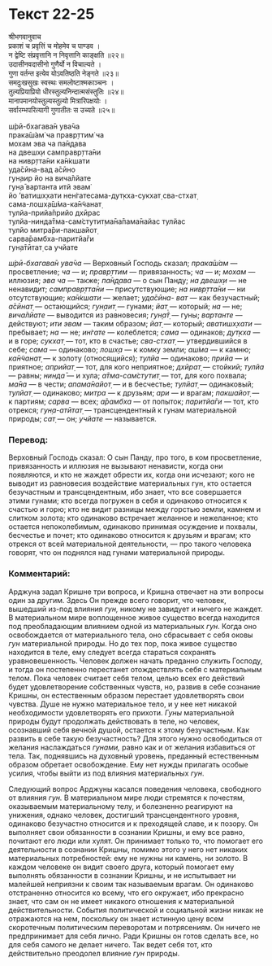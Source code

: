 # Текст 22-25

श्रीभगवानुवाच  
प्रकाशं च प्रवृत्तिं च मोहमेव च पाण्डव ।  
न द्वेष्टि संप्रवृत्तानि न निवृत्तानि काङ्क्षति ॥२२॥  
उदासीनवदासीनो गुणैर्यो न विचाल्यते ।  
गुणा वर्तन्त इत्येव योऽवतिष्ठति नेङ्गते ॥२३॥  
समदुःखसुखः स्वस्थः समलोष्टाश्मकाञ्चनः ।  
तुल्यप्रियाप्रियो धीरस्तुल्यनिन्दात्मसंस्तुतिः ॥२४॥  
मानापमानयोस्तुल्यस्तुल्यो मित्रारिपक्षयोः ।  
सर्वारम्भपरित्यागी गुणातीतः स उच्यते ॥२५॥

ш́рӣ-бхагава̄н ува̄ча  
прака̄ш́ам̇ ча правр̣ттим̇ ча  
мохам эва ча па̄н̣д̣ава  
на двешх̣и самправр̣тта̄ни  
на нивр̣тта̄ни ка̄н̇кшати  
уда̄сӣна-вад а̄сӣно  
гун̣аир йо на вича̄лйате  
гун̣а̄ вартанта итй эвам̇  
йо ’ватишх̣хати нен̇гатесама-дут̣кха-сукхат̣ сва-стхат̣  
сама-лошх̣а̄ш́ма-ка̄н̃чанат̣  
тулйа-прийа̄прийо дхӣрас  
тулйа-нинда̄тма-сам̇стутит̣ма̄на̄пама̄найас тулйас  
тулйо митра̄ри-пакшайот̣  
сарва̄рамбха-паритйа̄ги  
гун̣а̄тӣтат̣ са учйате

_ш́рӣ-бхагава̄н ува̄ча_ — Верховный Господь сказал; _прака̄ш́ам_ — просветление; _ча_ — и; _правр̣ттим_ — привязанность; _ча_ — и; _мохам_ — иллюзия; _эва ча_ — также; _па̄н̣д̣ава_ — о сын Панду; _на двешх̣и_ — не ненавидит; _самправр̣тта̄ни_ — присутствующие; _на нивр̣тта̄ни_ — ни отсутствующие; _ка̄н̇кшати_ — желает; _уда̄сӣна- ват_ — как безучастный; _а̄сӣнат̣_ — остающийся; _гун̣аит̣_ — гунами; _йат̣_ — который; _на_ — не; _вича̄лйате_ — выводится из равновесия; _гун̣а̄т̣_ — гуны; _вартанте_ — действуют; _ити эвам_ — таким образом; _йат̣_ — который; _аватишх̣хати_ — пребывает; _на_ — не; _ин̇гате_ — колеблется; _сама_ — одинаков; _дут̣кха_ — и в горе; _сукхат̣_ — тот, кто в счастье; _сва-стхат̣_ — утвердившийся в себе; _сама_ — одинаково; _лошх̣а_ — к комку земли; _аш́ма_ — к камню; _ка̄н̃чанат̣_ — к золоту (относящийся); _тулйа_ — одинаково; _прийа_ — и приятное; _априйат̣_ — тот, для кого неприятное; _дхӣрат̣_ — стойкий; _тулйа_ — равны; _нинда̄_ — и хула; _а̄тма-сам̇стутит̣_ — тот, для кого похвала; _ма̄на_ — в чести; _апама̄найот̣_ — и в бесчестье; _тулйат̣_ — одинаковый; _тулйат̣_ — одинаково; _митра_ — к друзьям; _ари_ — и врагам; _пакшайот̣_ — к партиям; _сарва_ — всех; _а̄рамбха_ — от попыток; _паритйа̄ги_ — тот, кто отрекся; _гун̣а-атӣтат̣_ — трансцендентный к гунам материальной природы; _сат̣_ — он; _учйате_ — называется.

### Перевод:

Верховный Господь сказал: О сын Панду, про того, в ком просветление, привязанность и иллюзия не вызывают ненависти, когда они появляются, и кто не жаждет обрести их, когда они исчезают; кого не выводит из равновесия воздействие материальных гун, кто остается безучастным и трансцендентным, ибо знает, что все совершается этими гунами; кто всегда погружен в себя и одинаково относится к счастью и горю; кто не видит разницы между горстью земли, камнем и слитком золота; кто одинаково встречает желанное и нежеланное; кто остается непоколебимым, одинаково принимая осуждение и похвалы, бесчестье и почет; кто одинаково относится к друзьям и врагам; кто отрекся от всей материальной деятельности, — про такого человека говорят, что он поднялся над гунами материальной природы.

### Комментарий:

Арджуна задал Кришне три вопроса, и Кришна отвечает на эти вопросы один за другим. Здесь Он прежде всего говорит, что человек, вышедший из-под влияния _гун,_ никому не завидует и ничего не жаждет. В материальном мире воплощенное живое существо всегда находится под преобладающим влиянием одной из материальных _гун_. Когда оно освобождается от материального тела, оно сбрасывает с себя оковы _гун_ материальной природы. Но до тех пор, пока живое существо находится в теле, ему следует всегда стараться сохранять уравновешенность. Человек должен начать преданно служить Господу, и тогда он постепенно перестанет отождествлять себя с материальным телом. Пока человек считает себя телом, целью всех его действий будет удовлетворение собственных чувств, но, развив в себе сознание Кришны, он естественным образом перестает удовлетворять свои чувства. Душе не нужно материальное тело, и у нее нет никакой необходимости удовлетворять его прихоти. _Гуны_ материальной природы будут продолжать действовать в теле, но человек, осознавший себя вечной душой, остается к этому безучастным. Как развить в себе такую безучастность? Для этого нужно освободиться от желания наслаждаться _гунами,_ равно как и от желания избавиться от тела. Так, поднявшись на духовный уровень, преданный естественным образом обретает освобождение. Ему нет нужды прилагать особые усилия, чтобы выйти из под влияния материальных _гун_.

Следующий вопрос Арджуны касался поведения человека, свободного от влияния _гун._ В материальном мире люди стремятся к почестям, оказываемым материальному телу, и болезненно реагируют на унижения, однако человек, достигший трансцендентного уровня, одинаково безучастно относится и к преходящей славе, и к позору. Он выполняет свои обязанности в сознании Кришны, и ему все равно, почитают его люди или хулят. Он принимает только то, что помогает его деятельности в сознании Кришны, помимо этого у него нет никаких материальных потребностей: ему не нужны ни камень, ни золото. В каждом человеке он видит своего друга, который помогает ему выполнять обязанности в сознании Кришны, и не испытывает ни малейшей неприязни к своим так называемым врагам. Он одинаково отстраненно относится ко всему, что его окружает, ибо прекрасно знает, что сам он не имеет никакого отношения к материальной действительности. События политической и социальной жизни никак не отражаются на нем, поскольку он знает истинную цену всем скоротечным политическим переворотам и потрясениям. Он ничего не предпринимает для себя лично. Ради Кришны он готов сделать все, но для себя самого не делает ничего. Так ведет себя тот, кто действительно преодолел влияние _гун_ природы.